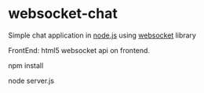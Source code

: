 # websocket-chat
Simple chat application in [node.js](https://nodejs.org/) using [websocket](https://github.com/websockets/ws) library

FrontEnd: html5 websocket api on frontend.

npm install

node server.js
